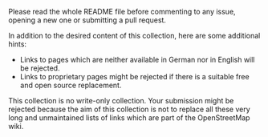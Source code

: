 Please read the whole README file before commenting to any issue, opening a new one or submitting a pull request.

In addition to the desired content of this collection, here are some additional hints:

* Links to pages which are neither available in German nor in English will be rejected.
* Links to proprietary pages might be rejected if there is a suitable free and open source replacement.

This collection is no write-only collection. Your submission might be rejected because the aim of this collection is not to replace all these very long and unmaintained lists of links which are part of the OpenStreetMap wiki.

